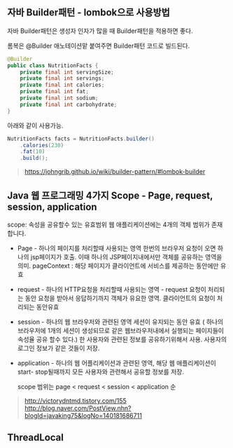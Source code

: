 ## 자바 Builder패턴 - lombok으로 사용방법
자바 Builder패턴은 생성자 인자가 많을 때 Builder패턴을 적용하면 좋다.

롬복은 @Builder 애노테이션맡 붙여주면 Builder패턴 코드로 빌드된다.
~~~java
@Builder
public class NutritionFacts {
    private final int servingSize;
    private final int servings;
    private final int calories;
    private final int fat;
    private final int sodium;
    private final int carbohydrate;
}
~~~
아래와 같이 사용가능.
~~~java
NutritionFacts facts = NutritionFacts.builder()
    .calories(230)
    .fat(10)
    .build();
~~~

> https://johngrib.github.io/wiki/builder-pattern/#lombok-builder

## Java 웹 프로그래밍 4가지 Scope - Page, request, session, application
scope: 속성을 공유할수 있는 유효범위
웹 애플리케이션에는 4개의 객체 범위가 존재합니다.
 
* Page - 하나의 페이지를 처리할때 사용되는 영역
        한번의 브라우저 요청이 오면 하나의 jsp페이지가 호출.
        이때 하나의 JSP페이지내에서만 객체를 공유하는 영역을 의미.
         pageContext : 해당 페이지가 클라이언트에 서비스를 제공하는 동안에만 유효

* request - 하나의 HTTP요청을 처리할때 사용되는 영역 - request 요청이 처리되는 동안
            요청을 받아서 응답하기까지 객체가 유요한 영역.
            클라이언트의 요청이 처리되는 동안유효

* session - 하나의 웹 브라우저와 관련된 영역
            세션이 유지되는 동안 유효 ( 하나의 브라우저에 1개의 세션이 생성되므로 같은 웹브라우저내에서 실행되는 페이지들이 속성율 공유 할수 있다.)
            한 사용자와 관련된 정보를 공유하기위해서 사용. 사용자의 로그인 정보가 같은 것들이 저장.

* application - 하나의 웹 어플리케이션과 관련된 영역, 해당 웹 애플리케이션이 start- stop될때까지
                모든 사용자와 관련해서 공유할 정보를 저장.
  
  scope 범위는 page < request < session < application 순

> http://victorydntmd.tistory.com/155
> http://blog.naver.com/PostView.nhn?blogId=javaking75&logNo=140181686711

## ThreadLocal
